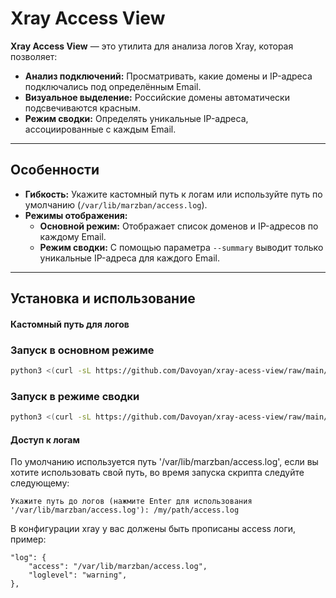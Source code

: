 # Xray Access View

**Xray Access View** — это утилита для анализа логов Xray, которая позволяет:

- **Анализ подключений:** Просматривать, какие домены и IP-адреса подключались под определённым Email.
- **Визуальное выделение:** Российские домены автоматически подсвечиваются красным.
- **Режим сводки:** Определять уникальные IP-адреса, ассоциированные с каждым Email.

---

## Особенности

- **Гибкость:** Укажите кастомный путь к логам или используйте путь по умолчанию (`/var/lib/marzban/access.log`).
- **Режимы отображения:**
  - **Основной режим:** Отображает список доменов и IP-адресов по каждому Email.
  - **Режим сводки:** С помощью параметра `--summary` выводит только уникальные IP-адреса для каждого Email.

---

## Установка и использование

#### Кастомный путь для логов


### Запуск в основном режиме

```bash
python3 <(curl -sL https://github.com/Davoyan/xray-acess-view/raw/main/view.py)
```

### Запуск в режиме сводки

```bash
python3 <(curl -sL https://github.com/Davoyan/xray-acess-view/raw/main/view.py) --summary
```

#### Доступ к логам
По умолчанию используется путь '/var/lib/marzban/access.log', если вы хотите использовать свой путь, во время запуска скрипта следуйте следующему:
```
Укажите путь до логов (нажмите Enter для использования '/var/lib/marzban/access.log'): /my/path/access.log
```

В конфигурации xray у вас должены быть прописаны access логи, пример:
```Пример
"log": {
    "access": "/var/lib/marzban/access.log",
    "loglevel": "warning",
},
```

